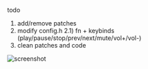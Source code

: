 todo

1) add/remove patches
2) modify config.h
	2.1) fn + keybinds (play/pause/stop/prev/next/mute/vol+/vol-)
3) clean patches and code

![screenshot](https://raw.github.com/KieranQuinn/dwm/master/screenshot.png "screenshot")
